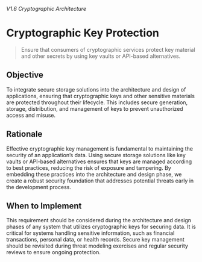 *V1.6 Cryptographic Architecture*

# Cryptographic Key Protection

> Ensure that consumers of cryptographic services protect key material and other secrets by using key vaults or API-based alternatives.

## Objective
To integrate secure storage solutions into the architecture and design of applications, ensuring that cryptographic keys and other sensitive materials are protected throughout their lifecycle. This includes secure generation, storage, distribution, and management of keys to prevent unauthorized access and misuse.

## Rationale
Effective cryptographic key management is fundamental to maintaining the security of an application’s data. Using secure storage solutions like key vaults or API-based alternatives ensures that keys are managed according to best practices, reducing the risk of exposure and tampering. By embedding these practices into the architecture and design phase, we create a robust security foundation that addresses potential threats early in the development process.

## When to Implement
This requirement should be considered during the architecture and design phases of any system that utilizes cryptographic keys for securing data. It is critical for systems handling sensitive information, such as financial transactions, personal data, or health records. Secure key management should be revisited during threat modeling exercises and regular security reviews to ensure ongoing protection.

